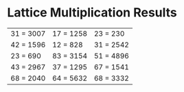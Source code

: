 # Lattice Multiplication Results

|   |   |   |
|---|---|---|
| 31 = 3007 | 17 = 1258 | 23 = 230 |
| 42 = 1596 | 12 = 828 | 31 = 2542 |
| 23 = 690 | 83 = 3154 | 51 = 4896 |
| 43 = 2967 | 37 = 1295 | 67 = 1541 |
| 68 = 2040 | 64 = 5632 | 68 = 3332 |
